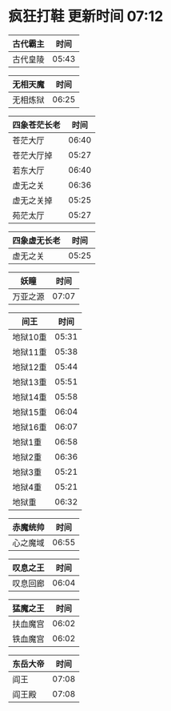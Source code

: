 # 疯狂打鞋 更新时间 07:12

| 古代霸主   | 时间    |
|--------|-------|
| 古代皇陵 | 05:43 |

| 无相天魔   | 时间    |
|--------|-------|
| 无相炼狱 | 06:25 |

| 四象苍茫长老   | 时间    |
|--------|-------|
| 苍茫大厅 | 06:40 |
| 苍茫大厅掉 | 05:27 |
| 若东大厅 | 06:40 |
| 虚无之关 | 06:36 |
| 虚无之关掉 | 05:25 |
| 苑茫太厅 | 05:27 |

| 四象虚无长老   | 时间    |
|--------|-------|
| 虚无之关 | 05:25 |

| 妖瞳   | 时间    |
|--------|-------|
| 万亚之源 | 07:07 |

| 间王   | 时间    |
|--------|-------|
| 地狱10重 | 05:31 |
| 地狱11重 | 05:38 |
| 地狱12重 | 05:44 |
| 地狱13重 | 05:51 |
| 地狱14重 | 05:58 |
| 地狱15重 | 06:04 |
| 地狱16重 | 06:07 |
| 地狱1重 | 06:58 |
| 地狱2重 | 06:36 |
| 地狱3重 | 05:21 |
| 地狱4重 | 05:21 |
| 地狱重 | 06:32 |

| 赤魔统帅   | 时间    |
|--------|-------|
| 心之魔域 | 06:55 |

| 叹息之王   | 时间    |
|--------|-------|
| 叹息回廊 | 06:04 |

| 猛魔之王   | 时间    |
|--------|-------|
| 扶血魔宫 | 06:02 |
| 铁血魔宫 | 06:02 |

| 东岳大帝   | 时间    |
|--------|-------|
| 阎王 | 07:08 |
| 阎王殿 | 07:08 |